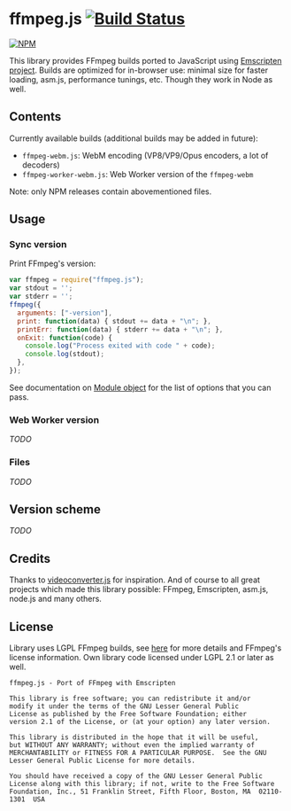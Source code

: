 # ffmpeg.js [![Build Status](https://travis-ci.org/Kagami/ffmpeg.js.svg?branch=master)](https://travis-ci.org/Kagami/ffmpeg.js)

[![NPM](https://nodei.co/npm/ffmpeg.js.png?downloads=true)](https://www.npmjs.com/package/ffmpeg.js)

This library provides FFmpeg builds ported to JavaScript using [Emscripten project](https://github.com/kripken/emscripten). Builds are optimized for in-browser use: minimal size for faster loading, asm.js, performance tunings, etc. Though they work in Node as well.

## Contents

Currently available builds (additional builds may be added in future):

* `ffmpeg-webm.js`: WebM encoding (VP8/VP9/Opus encoders, a lot of decoders)
* `ffmpeg-worker-webm.js`: Web Worker version of the `ffmpeg-webm`

Note: only NPM releases contain abovementioned files.

## Usage

### Sync version

Print FFmpeg's version:

```js
var ffmpeg = require("ffmpeg.js");
var stdout = '';
var stderr = '';
ffmpeg({
  arguments: ["-version"],
  print: function(data) { stdout += data + "\n"; },
  printErr: function(data) { stderr += data + "\n"; },
  onExit: function(code) {
    console.log("Process exited with code " + code);
    console.log(stdout);
  },
});
```

See documentation on [Module object](https://kripken.github.io/emscripten-site/docs/api_reference/module.html#affecting-execution) for the list of options that you can pass.

### Web Worker version

*TODO*

### Files

*TODO*

## Version scheme

*TODO*

## Credits

Thanks to [videoconverter.js](https://bgrins.github.io/videoconverter.js/) for inspiration. And of course to all great projects which made this library possible: FFmpeg, Emscripten, asm.js, node.js and many others.

## License

Library uses LGPL FFmpeg builds, see [here](https://www.ffmpeg.org/legal.html) for more details and FFmpeg's license information. Own library code licensed under LGPL 2.1 or later as well.

```
ffmpeg.js - Port of FFmpeg with Emscripten

This library is free software; you can redistribute it and/or
modify it under the terms of the GNU Lesser General Public
License as published by the Free Software Foundation; either
version 2.1 of the License, or (at your option) any later version.

This library is distributed in the hope that it will be useful,
but WITHOUT ANY WARRANTY; without even the implied warranty of
MERCHANTABILITY or FITNESS FOR A PARTICULAR PURPOSE.  See the GNU
Lesser General Public License for more details.

You should have received a copy of the GNU Lesser General Public
License along with this library; if not, write to the Free Software
Foundation, Inc., 51 Franklin Street, Fifth Floor, Boston, MA  02110-1301  USA
```
